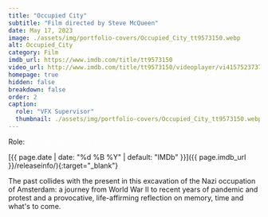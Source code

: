 ```yaml
---
title: "Occupied City"
subtitle: "Film directed by Steve McQueen"
date: May 17, 2023
image: ./assets/img/portfolio-covers/Occupied_City_tt9573150.webp
alt: Occupied_City
category: Film
imdb_url: https://www.imdb.com/title/tt9573150
video_url: http://www.imdb.com/title/tt9573150/videoplayer/vi4157523737
homepage: true
hidden: false
breakdown: false
order: 2
caption:
  role: "VFX Supervisor"
  thumbnail: ./assets/img/portfolio-covers/Occupied_City_tt9573150.webp
---
```

Role: <span style="color:white">{{ page.caption.role | default: "N/A" }}</span>

[{{ page.date | date: "%d %B %Y" | default: "IMDb" }}]({{ page.imdb_url }}/releaseinfo/){:target="_blank"}

The past collides with the present in this excavation of the Nazi occupation of Amsterdam: a journey from World War II to recent years of pandemic and protest and a provocative, life-affirming reflection on memory, time and what's to come.
